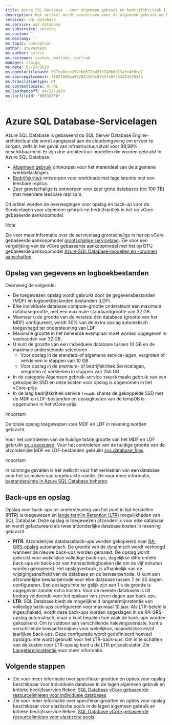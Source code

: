 ```yaml
---
title: Azure SQL Database - voor algemeen gebruik en bedrijfskritiek | Microsoft Docs
description: Het artikel wordt beschreven voor de algemeen gebruik en kritieke-bedrijfslaag in vCore model kopen.
services: sql-database
ms.service: sql-database
ms.subservice: service
ms.custom: ''
ms.devlang: ''
ms.topic: conceptual
author: stevestein
ms.author: sstein
ms.reviewer: sashan, moslake, carlrab
manager: craigg
ms.date: 02/23/2019
ms.openlocfilehash: 067ea8eee297eb8572bd37e240b8d13afe458ca7
ms.sourcegitcommit: 3102f886aa962842303c8753fe8fa5324a52834a
ms.translationtype: HT
ms.contentlocale: nl-NL
ms.lasthandoff: 04/23/2019
ms.locfileid: "60331856"
---
```

# <a name="azure-sql-database-service-tiers"></a>Azure SQL Database-Servicelagen

Azure SQL Database is gebaseerd op SQL Server Database Engine-architectuur die wordt aangepast aan de cloudomgeving om ervoor te zorgen, zelfs in het geval van infrastructuuruitval voor 99,99% beschikbaarheid. Er zijn drie architectuur modellen die worden gebruikt in Azure SQL Database:

- [Algemeen gebruik](sql-database-service-tier-general-purpose.md) ontworpen voor het merendeel van de algemene werkbelastingen.
- [Bedrijfskritiek](sql-database-service-tier-business-critical.md) ontworpen voor workloads met lage latentie met een leesbare replica.
- [Zeer grootschalige](sql-database-service-tier-hyperscale.md) is ontworpen voor zeer grote databases (tot 100 TB) met meerdere leesbare replica's.

Dit artikel worden de overwegingen voor opslag en back-up voor de Servicelagen voor algemeen gebruik en bedrijfskritiek in het op vCore gebaseerde aankoopmodel.

> [!NOTE]
> Zie voor meer informatie over de servicelaag grootschalige in het op vCore gebaseerde aankoopmodel [grootschalige servicelaag](sql-database-service-tier-hyperscale.md). Zie voor een vergelijking van de vCore gebaseerde aankoopmodel met het op DTU gebaseerde aankoopmodel [Azure SQL Database-modellen en -bronnen aanschaffen](sql-database-purchase-models.md).

## <a name="data-and-log-storage"></a>Opslag van gegevens en logboekbestanden

Overweeg de volgende:

- De toegewezen opslag wordt gebruikt door de gegevensbestanden (MDF) en logboekbestanden bestanden (LDF).
- Elke individuele database compute-grootte ondersteunt een maximale databasegrootte, met een maximale standaardgrootte van 32 GB.
- Wanneer u de grootte van de vereiste één database (grootte van het MDF) configureert, wordt 30% van de extra opslag automatisch toegevoegd ter ondersteuning van LDF
- Maximale grootte in het beheerde exemplaar moet worden opgegeven in veelvouden van 32 GB.
- U kunt de grootte van een individuele database tussen 10 GB en de maximale ondersteunde selecteren
  - Voor opslag in de standard-of algemene service-lagen, vergroten of verkleinen in stappen van 10 GB
  - Voor opslag in de premium- of bedrijfskritiek Servicelagen, vergroten of verkleinen in stappen van 250 GB
- In de categorie Algemeen gebruik-service `tempdb` maakt gebruik van een gekoppelde SSD en deze kosten voor opslag is opgenomen in het vCore-prijs.
- In de laag bedrijfskritiek service `tempdb` shares de gekoppelde SSD met de MDF en LDF-bestanden en opslagkosten van de tempDB is opgenomen in het vCore-prijs.

> [!IMPORTANT]
> De totale opslag toegewezen voor MDF en LDF in rekening worden gebracht.

Voor het controleren van de huidige totale grootte van het MDF en LDF gebruikt [sp_spaceused](https://docs.microsoft.com/sql/relational-databases/system-stored-procedures/sp-spaceused-transact-sql). Voor het controleren van de huidige grootte van de afzonderlijke MDF en LDF-bestanden gebruikt [sys.database_files](https://docs.microsoft.com/sql/relational-databases/system-catalog-views/sys-database-files-transact-sql).

> [!IMPORTANT]
> In sommige gevallen is het wellicht voor het verkleinen van een database voor het vrijmaken van ongebruikte ruimte. Zie voor meer informatie, [bestandsruimte in Azure SQL Database beheren](sql-database-file-space-management.md).

## <a name="backups-and-storage"></a>Back-ups en opslag

Opslag voor back-ups ter ondersteuning van het punt in tijd herstellen (PITR) is toegewezen en [lange termijn Retention (LTR)](sql-database-long-term-retention.md) mogelijkheden van SQL Database. Deze opslag is toegewezen afzonderlijk voor elke database en wordt gefactureerd als twee afzonderlijke database kosten in rekening gebracht.

- **PITR**: Afzonderlijke databaseback-ups worden gekopieerd naar [RA-GRS-opslag](../storage/common/storage-designing-ha-apps-with-ragrs.md) automatisch. De grootte van de dynamisch wordt verhoogd wanneer de nieuwe back-ups worden gemaakt.  De opslag wordt gebruikt voor wekelijkse volledige back-ups, dagelijkse differentiële back-ups en back-ups van transactielogboeken die om de vijf minuten worden gekopieerd. Het opslagverbruik, is afhankelijk van de wijzigingssnelheid van de database en de bewaarperiode. U kunt een afzonderlijke bewaarperiode voor elke database tussen 7 en 35 dagen configureren. Een opslagruimte ter gelijk zijn aan 1 x de grootte is opgegeven zonder extra kosten. Voor de meeste databases is dit bedrag voldoende voor het opslaan van zeven dagen aan back-ups.
- **LTR**: SQL Database biedt de mogelijkheid langetermijnretentie van volledige back-ups configureren voor maximaal 10 jaar. Als LTR-beleid is ingeschakeld, wordt deze back-ups worden opgeslagen in de RA-GRS-opslag automatisch, maar u kunt bepalen hoe vaak de back-ups worden gekopieerd. Om te voldoen aan verschillende nalevingsvereiste, kunt u verschillende bewaartermijnen voor wekelijkse, maandelijkse en/of jaarlijkse back-ups. Deze configuratie wordt gedefinieerd hoeveel opslagruimte wordt gebruikt voor het LTR-back-ups. Om in te schatten van de kosten voor LTR-opslag kunt u de LTR-prijscalculator. Zie [Langetermijnretentie](sql-database-long-term-retention.md) voor meer informatie.

## <a name="next-steps"></a>Volgende stappen

- Zie voor meer informatie over specifieke-grootten en opties voor opslag beschikbaar voor individuele database in de lagen algemeen gebruik en kritieke bedrijfsservice Reken, [SQL Database vCore gebaseerde resourcelimieten voor individuele databases](sql-database-vcore-resource-limits-single-databases.md#general-purpose-service-tier-storage-sizes-and-compute-sizes)
- Zie voor meer informatie over specifieke-grootten en opties voor opslag beschikbaar voor elastische pools in de lagen algemeen gebruik en kritieke bedrijfsservice Reken, [SQL Database vCore gebaseerde resourcelimieten voor elastische pools](sql-database-vcore-resource-limits-elastic-pools.md#general-purpose-service-tier-storage-sizes-and-compute-sizes).
